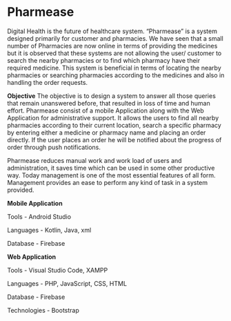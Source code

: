 # Pharmease
Digital Health is the future of healthcare system. “Pharmease” is a system designed primarily for customer and pharmacies. We have seen that a small number of Pharmacies are now online in terms of providing the medicines but it is observed that these systems are not allowing the user/ customer to search the nearby pharmacies or to find which pharmacy have their required medicine. This system is beneficial in terms of locating the nearby pharmacies or searching pharmacies according to the medicines and also in handling the order requests. 

**Objective**
The objective is to design a system to answer all those queries that remain unanswered before, that resulted in loss of time and human effort. Pharmease consist of a mobile Application along with the Web Application for administrative support. It allows the users to find all nearby pharmacies according to their current location, search a specific pharmacy by entering either a medicine or pharmacy name and placing an order directly. If the user places an order he will be notified about the progress of order through push notifications.

Pharmease reduces manual work and work load of users and administration, it saves time which can be used in some other productive way. Today management is one of the most essential features of all form. Management provides an ease to perform any kind of task in a system provided.

**Mobile Application**

Tools - Android Studio

Languages - Kotlin, Java, xml

Database - Firebase


**Web Application**

Tools - Visual Studio Code, XAMPP

Languages - PHP, JavaScript, CSS, HTML

Database - Firebase

Technologies - Bootstrap


